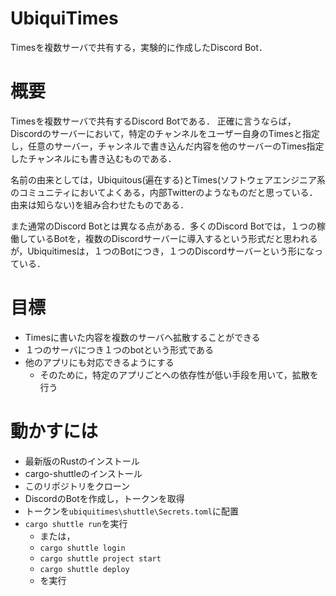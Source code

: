 # UbiquiTimes
Timesを複数サーバで共有する，実験的に作成したDiscord Bot．

# 概要
Timesを複数サーバで共有するDiscord Botである．
正確に言うならば，Discordのサーバーにおいて，特定のチャンネルをユーザー自身のTimesと指定し，任意のサーバー，チャンネルで書き込んだ内容を他のサーバーのTimes指定したチャンネルにも書き込むものである．

名前の由来としては，Ubiquitous(遍在する)とTimes(ソフトウェアエンジニア系のコミュニティにおいてよくある，内部Twitterのようなものだと思っている．由来は知らない)を組み合わせたものである．

また通常のDiscord Botとは異なる点がある．多くのDiscord Botでは，１つの稼働しているBotを，複数のDiscordサーバーに導入するという形式だと思われるが，Ubiquitimesは，１つのBotにつき，１つのDiscordサーバーという形になっている．

<!-- | 多くのbotの形式 | UbiquiTimesの形式 |
|----------|----------|
| ![1つのbotを複数のサーバに導入しているイメージ図](/images/ubiquitimes-art-1/normal_bot.png =300x)   | ![１つのbotにつき，１つのサーバ上で稼働しているイメージ図](/images/ubiquitimes-art-1/ubiquitimes_bot.png =300x)   | -->

# 目標
- Timesに書いた内容を複数のサーバへ拡散することができる
- １つのサーバにつき１つのbotという形式である
- 他のアプリにも対応できるようにする
  - そのために，特定のアプリごとへの依存性が低い手段を用いて，拡散を行う


# 動かすには
- 最新版のRustのインストール
- cargo-shuttleのインストール
- このリポジトリをクローン
- DiscordのBotを作成し，トークンを取得
- トークンを`ubiquitimes\shuttle\Secrets.toml`に配置
- `cargo shuttle run`を実行
  - または，
  - `cargo shuttle login`
  - `cargo shuttle project start`
  - `cargo shuttle deploy`
  - を実行
